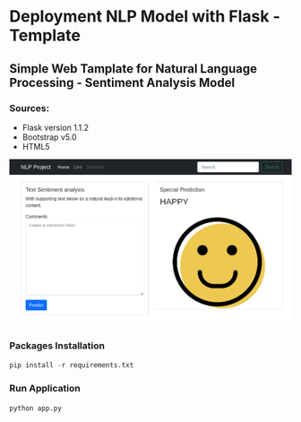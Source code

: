 # Deployment NLP Model with Flask - Template
## Simple Web Tamplate for Natural Language Processing - Sentiment Analysis Model

### Sources:
 * Flask version 1.1.2
 * Bootstrap v5.0
 * HTML5
 
 ![Inteface](https://github.com/NoeMelo/FlaskWebTemplate/blob/main/static/images/interface.png)

### Packages Installation
```cl
pip install -r requirements.txt 
```
### Run Application
```cl
python app.py
```
